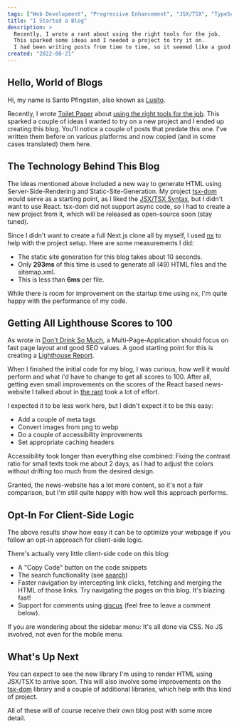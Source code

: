 ```yaml
---
tags: ["Web Development", "Progressive Enhancement", "JSX/TSX", "TypeScript", "JavaScript", "Projects"]
title: "I Started a Blog"
description: >
  Recently, I wrote a rant about using the right tools for the job.
  This sparked some ideas and I needed a project to try it on.
  I had been writing posts from time to time, so it seemed like a good time to start my own blog.
created: "2022-08-21"
---
```


## Hello, World of Blogs

Hi, my name is Santo Pfingsten, also known as [Lusito](https://github.com/lusito/).

Recently, I wrote [Toilet Paper](https://blog.lusito.info/tag/toilet-paper.html) about [using the right tools for the job](https://blog.lusito.info/dont-drink-so-much-reducing-frontend-code.html).
This sparked a couple of ideas I wanted to try on a new project and I ended up creating this blog.
You'll notice a couple of posts that predate this one. I've written them before on various platforms and now copied (and in some cases translated) them here.

## The Technology Behind This Blog

The ideas mentioned above included a new way to generate HTML using Server-Side-Rendering and Static-Site-Generation.
My project [tsx-dom](https://github.com/lusito/tsx-dom) would serve as a starting point, as I liked the [JSX/TSX Syntax](https://blog.lusito.info/what-is-jsx-tsx.html), but I didn't want to use React. tsx-dom did not support async code, so I had to create a new project from it, which will be released as open-source soon (stay tuned).

Since I didn't want to create a full Next.js clone all by myself, I used [nx](https://nx.dev) to help with the project setup. Here are some measurements I did:

- The static site generation for this blog takes about 10 seconds.
- Only **293ms** of this time is used to generate all (49) HTML files and the sitemap.xml.
- This is less than **6ms** per file.

While there is room for improvement on the startup time using nx, I'm quite happy with the performance of my code.

## Getting All Lighthouse Scores to 100

As wrote in [Don't Drink So Much](https://blog.lusito.info/dont-drink-so-much-reducing-frontend-code.html), a Multi-Page-Application should focus on fast page layout and good SEO values. A good starting point for this is creating a [Lighthouse Report](https://web.dev/measure/).

When I finished the initial code for my blog, I was curious, how well it would perform and what i'd have to change to get all scores to 100.
After all, getting even small improvements on the scores of the React based news-website I talked about in [the rant](https://blog.lusito.info/dont-drink-so-much-reducing-frontend-code.html) took a lot of effort.

I expected it to be less work here, but I didn't expect it to be this easy:

- Add a couple of meta tags
- Convert images from png to webp
- Do a couple of accessibility improvements
- Set appropriate caching headers

Accessibility took longer than everything else combined: Fixing the contrast ratio for small texts took me about 2 days, as I had to adjust the colors without drifting too much from the desired design.

Granted, the news-website has a lot more content, so it's not a fair comparison, but I'm still quite happy with how well this approach performs.

## Opt-In For Client-Side Logic

The above results show how easy it can be to optimize your webpage if you follow an opt-in approach for client-side logic.

There's actually very little client-side code on this blog:

- A "Copy Code" button on the code snippets
- The search functionality (see [search](https://blog.lusito.info/search.html))
- Faster navigation by intercepting link clicks, fetching and merging the HTML of those links. Try navigating the pages on this blog. It's blazing fast!
- Support for comments using [giscus](https://giscus.app/) (feel free to leave a comment below).

If you are wondering about the sidebar menu: It's all done via CSS. No JS involved, not even for the mobile menu.

## What's Up Next

You can expect to see the new library I'm using to render HTML using JSX/TSX to arrive soon. This will also involve some improvements on the [tsx-dom](https://github.com/lusito/tsx-dom) library and a couple of additional libraries, which help with this kind of project.

All of these will of course receive their own blog post with some more detail.
